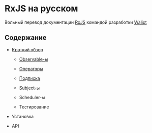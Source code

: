 # RxJS на русском

Вольный перевод документации [RxJS](https://rxjs.dev) командой разработки [Waliot](https://waliot.com/)

## Содержание

- [Краткий обзор](translates/overview/overview.md)
  
  - [Observable-ы](translates/overview/observables.md)
  
  - [Операторы](translates/overview/operators.md)
  
  - [Подписка](translates/overview/subscription.md)
  
  - [Subject-ы](translates/overview/subjects.md)
  
  - Scheduler-ы
  
  - Тестирование

- Установка

- API

